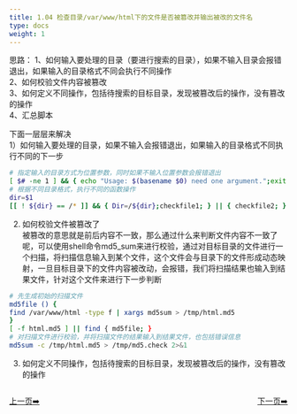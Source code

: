 ```yaml
---
title: 1.04 检查目录/var/www/html下的文件是否被篡改并输出被改的文件名
type: docs
weight: 1
---
```


思路：
1、如何输入要处理的目录（要进行搜索的目录），如果不输入目录会报错退出，如果输入的目录格式不同会执行不同操作   
2、如何校验文件内容被篡改       
3、如何定义不同操作，包括待搜索的目标目录，发现被篡改后的操作，没有篡改的操作     
4、汇总脚本      

下面一层层来解决   
1）如何输入要处理的目录，如果不输入会报错退出，如果输入的目录格式不同执行不同的下一步   
```bash
# 指定输入的目录方式为位置参数，同时如果不输入位置参数会报错退出
[ $# -ne 1 ] && { echo "Usage: $(basename $0) need one argument.";exit -1; }
# 根据不同目录格式，执行不同的函数操作  
dir=$1
[[ ! ${dir} == /* ]] && { Dir=/${dir};checkfile1; } || { checkfile2; }
```   

2) 如何校验文件被篡改了         
被篡改的意思就是前后内容不一致，那么通过什么来判断文件内容不一致了呢，可以使用shell命令md5\_sum来进行校验，通过对目标目录的文件进行一个扫描，将扫描信息输入到某个文件，这个文件会与目录下的文件形成动态映射，一旦目标目录下的文件内容被改动，会报错，我们将扫描结果也输入到结果文件，针对这个文件来进行下一步判断   
```bash
# 先生成初始的扫描文件   
md5file () {
find /var/www/html -type f | xargs md5sum > /tmp/html.md5
}
[ -f html.md5 ] || find { md5file; }
# 对扫描文件进行校验，并将扫描文件的结果输入到结果文件，也包括错误信息      
md5sum -c /tmp/html.md5 > /tmp/md5.check 2>&1
```   

3) 如何定义不同操作，包括待搜索的目标目录，发现被篡改后的操作，没有篡改的操作  






<div style="display: flex;justify-content: space-between;align-items: center;">
<p><a href="https://books.linuxwt.com/linuxwtsbc/ChapterOne/shell3">上一页➡️</a></p>
<p><a href="https://books.linuxwt.com/linuxwtsbc/ChapterOne/shell5">下一页➡️</a></p>
</div>